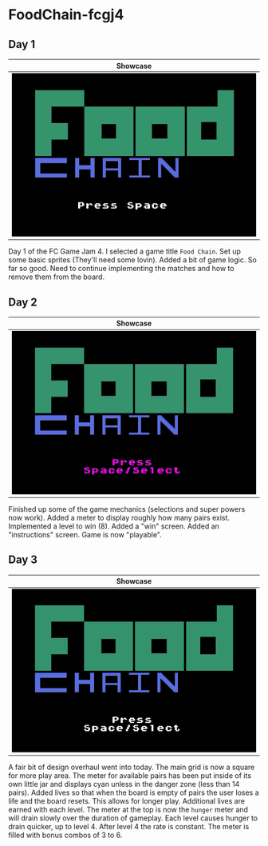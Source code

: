 # FoodChain-fcgj4

## Day 1
| Showcase |
|----|
| ![](Programs/FoodChain/Showcase/day1.gif?raw=true) |

Day 1 of the FC Game Jam 4. I selected a game title `Food Chain`. Set up some basic sprites (They'll need some lovin). 
Added a bit of game logic. So far so good. Need to continue implementing the matches and how to remove them from the board.

## Day 2
| Showcase |
|----|
| ![](Programs/FoodChain/Showcase/day2.gif?raw=true) |

Finished up some of the game mechanics (selections and super powers now work). Added a meter to display roughly how many pairs exist. Implemented a level to win (8). Added a "win" screen. Added an "instructions" screen. Game is now "playable".

## Day 3
| Showcase |
|----|
| ![](Programs/FoodChain/Showcase/day3.gif?raw=true) |

A fair bit of design overhaul went into today. The main grid is now a square for more play area. The meter for available pairs has been put inside of its own little jar and displays cyan unless in the danger zone (less than 14 pairs). 
Added lives so that when the board is empty of pairs the user loses a life and the board resets. This allows for longer play. Additional lives are earned with each level.
The meter at the top is now the `hunger` meter and will drain slowly over the duration of gameplay. Each level causes hunger to drain quicker, up to level 4. After level 4 the rate is constant.
The meter is filled with bonus combos of 3 to 6. 
